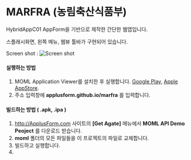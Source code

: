 # MARFRA (농림축산식품부)
HybridAppC01 AppForm을 기반으로 제작한 간단한 웹앱입니다.

스플래시화면, 왼쪽 메뉴, 웹뷰 툴바가 구현되어 있습니다.


Screen shot :
![Screen shot](http://applusform.github.io/marfra/screenShot.png)


#### 실행하는 방법
1. MOML Application Viewer를 설치한 후 실행합니다. [Google Play](https://play.google.com/store/apps/details?id=org.mospi.momlappviewer), [Apple AppStore](http://itunes.apple.com/app/id893554325). 
2. 주소 입력창에 **applusform.github.io/marfra** 를 입력합니다.

#### 빌드하는 방법 ( .apk, .ipa )
1. http://ApplusForm.com 사이트의 **[Get Agate]** 메뉴에서 **MOML API Demo Peoject** 를 다운로드 받습니다.
2. **moml** 폴더의 모든 파일들을 이 프로젝트의 파일로 교체합니다.
3. 빌드하고 실행합니다.
4. 
